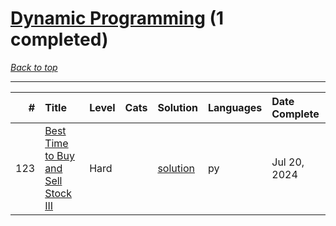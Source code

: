 # [Dynamic Programming](<https://leetcode.com/tag/Dynamic-Programming/>) (1 completed)

*[Back to top](<../../README.md>)*

------

|   # | Title                                                                                                      | Level   | Cats   | Solution                                                      | Languages   | Date Complete   |
|----:|:-----------------------------------------------------------------------------------------------------------|:--------|:-------|:--------------------------------------------------------------|:------------|:----------------|
| 123 | [Best Time to Buy and Sell Stock III](<https://leetcode.com/problems/best-time-to-buy-and-sell-stock-iii>) | Hard    |        | [solution](<../_123. Best Time to Buy and Sell Stock III.md>) | py          | Jul 20, 2024    |